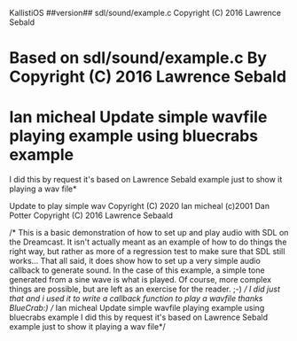  KallistiOS ##version##
   sdl/sound/example.c
   Copyright (C) 2016 Lawrence Sebald
# Based on sdl/sound/example.c By Copyright (C) 2016 Lawrence Sebald  
#  Ian micheal Update simple wavfile playing example using bluecrabs example 

 I did this by request it's based on Lawrence Sebald example just to show it playing a wav file*

 Update to play simple wav Copyright (C) 2020 Ian micheal
(c)2001 Dan Potter
 Copyright (C) 2016 Lawrence Sebaald

/* This is a basic demonstration of how to set up and play audio with SDL on the
   Dreamcast. It isn't actually meant as an example of how to do things the
   right way, but rather as more of a regression test to make sure that SDL
   still works...
   That all said, it does show how to set up a very simple audio callback to
   generate sound. In the case of this example, a simple tone generated from a
   sine wave is what is played. Of course, more complex things are possible, but
   are left as an exercise for the reader. ;-)
*/
  I did just that and i used it to write a callback function to play a wavfile thanks BlueCrab:)
/*  Ian micheal Update simple wavfile playing example using bluecrabs example 
I did this by request it's based on Lawrence Sebald example just to show it playing a wav file*/
